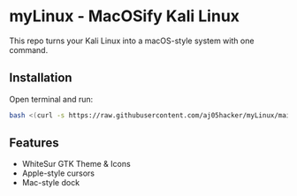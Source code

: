 # myLinux - MacOSify Kali Linux
This repo turns your Kali Linux into a macOS-style system with one command.

## Installation
Open terminal and run:
```bash
bash <(curl -s https://raw.githubusercontent.com/aj05hacker/myLinux/main/macosify.sh)
```

## Features
- WhiteSur GTK Theme & Icons
- Apple-style cursors
- Mac-style dock
